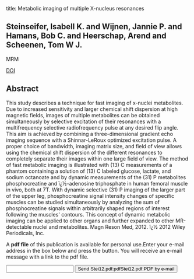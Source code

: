 title: Metabolic imaging of multiple X-nucleus resonances

## Steinseifer, Isabell K. and Wijnen, Jannie P. and Hamans, Bob C. and Heerschap, Arend and Scheenen, Tom W J.
MRM

<a href="https://doi.org/10.1002/mrm.24456">DOI</a>

## Abstract
This study describes a technique for fast imaging of x-nuclei metabolites. Due to increased sensitivity and larger chemical shift dispersion at high magnetic fields, images of multiple metabolites can be obtained simultaneously by selective excitation of their resonances with a multifrequency selective radiofrequency pulse at any desired flip angle. This aim is achieved by combining a three-dimensional gradient echo imaging sequence with a Shinnar-LeRoux optimized excitation pulse. A proper choice of bandwidth, imaging matrix size, and field of view allows using the chemical shift dispersion of the different resonances to completely separate their images within one large field of view. The method of fast metabolic imaging is illustrated with (13) C measurements of a phantom containing a solution of (13) C labeled glucose, lactate, and sodium octanoate and by dynamic measurements of the (31) P metabolites phosphocreatine and ï¿½-adenosine triphosphate in human femoral muscle in vivo, both at 7T. With dynamic selective (31) P imaging of the larger part of the upper leg, phosphocreatine signal intensity changes of specific muscles can be studied simultaneously by analyzing the sum of phosphocreatine signals within arbitrarily shaped regions of interest following the muscles' contours. This concept of dynamic metabolic imaging can be applied to other organs and further expanded to other MR-detectable nuclei and metabolites. Magn Reson Med, 2012. ï¿½ 2012 Wiley Periodicals, Inc.

A <b>pdf file</b> of this publication is available for personal use.Enter your e-mail address in the box below and press the button. You will receive an e-mail message with a link to the pdf file.
<form action="sender.php">  <input type="text" name="email">  <input type="submit" value="Send Stei12.pdf:pdfStei12.pdf:PDF by e-mail"></form>